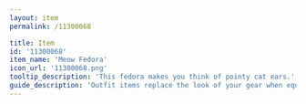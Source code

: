 ```yaml
---
layout: item
permalink: /11300068

title: Item
id: '11300068'
item_name: 'Meow Fedora'
icon_url: '11300068.png'
tooltip_description: 'This fedora makes you think of pointy cat ears.'
guide_description: 'Outfit items replace the look of your gear when equipped.'
---
```

